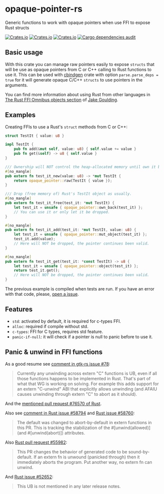# opaque-pointer-rs

Generic functions to work with opaque pointers when use FFI to expose Rust structs

[![Crates.io](https://img.shields.io/crates/v/opaque-pointer)](https://crates.io/crates/opaque-pointer)
[![Crates.io](https://img.shields.io/crates/l/opaque-pointer)](https://unlicense.org/)
[![Crates.io](https://img.shields.io/crates/d/opaque-pointer)](.)
[![Cargo dependencies audit](https://github.com/jhg/opaque-pointer-rs/actions/workflows/cargo-audit.yml/badge.svg)](https://github.com/jhg/opaque-pointer-rs/actions/workflows/cargo-audit.yml)

## Basic usage

With this crate you can manage raw pointers easily to expose `structs` that will be
 use as opaque pointers from C or C++ calling to Rust functions to use it. This
 can be used with [cbindgen](https://crates.io/crates/cbindgen) crate with option `parse.parse_deps = true`
 for it will generate opaque C/C++ `structs` to use pointers in the arguments.

You can find more information about using Rust from other languages in
 [The Rust FFI Omnibus objects section](http://jakegoulding.com/rust-ffi-omnibus/objects/)
 of [Jake Goulding](https://github.com/shepmaster).

## Examples

Creating FFIs to use a Rust's `struct` methods from C or C++:

```rust
struct TestIt { value: u8 }

impl TestIt {
    pub fn add(&mut self, value: u8) { self.value += value }
    pub fn get(&self) -> u8 { self.value }
}

/// Ownership will NOT control the heap-allocated memory until own it back.
#[no_mangle]
pub extern fn test_it_new(value: u8) -> *mut TestIt {
    return opaque_pointer::raw(TestIt { value });
}

/// Drop (free memory of) Rust's TestIt object as usually.
#[no_mangle]
pub extern fn test_it_free(test_it: *mut TestIt) {
    let test_it = unsafe { opaque_pointer::own_back(test_it) };
    // You can use it or only let it be dropped.
}

#[no_mangle]
pub extern fn test_it_add(test_it: *mut TestIt, value: u8) {
    let test_it = unsafe { opaque_pointer::mut_object(test_it) };
    test_it.add(value);
    // Here will NOT be dropped, the pointer continues been valid.
}

#[no_mangle]
pub extern fn test_it_get(test_it: *const TestIt) -> u8 {
    let test_it = unsafe { opaque_pointer::object(test_it) };
    return test_it.get();
    // Here will NOT be dropped, the pointer continues been valid.
}
```

The previous example is compiled when tests are run. If you have an error
with that code, please, [open a issue](https://github.com/jhg/opaque-pointer-rs/issues?q=is%3Aissue+is%3Aopen).

## Features

- `std`: activated by default, it is required for c-types FFI.
- `alloc`: required if compile without std.
- `c-types`: FFI for C types, requires std feature.
- `panic-if-null`: it will check if a pointer is null to panic before to use it.

## Panic & unwind in FFI functions

As a good resume see [comment in gtk-rs issue #78](https://github.com/gtk-rs/gtk-rs/issues/78#issuecomment-753841968):
> Currently any unwinding across extern "C" functions is UB, even if all those functions happens
> to be implemented in Rust. That's part of what that WG is working on solving.
> For example this adds support for an extern "C-unwind" ABI that explicitly allows unwinding (and AFAIU causes
> unwinding through extern "C" to abort as it should).

And the [mentioned pull request #76570 of Rust](https://github.com/rust-lang/rust/pull/76570).

Also see [comment in Rust issue #58794](https://github.com/rust-lang/rust/issues/58794#issuecomment-468109183)
 and [Rust issue #58760](https://github.com/rust-lang/rust/issues/58760):
> The default was changed to abort-by-default in extern functions in this PR.
> This is tracking the stabilization of the #[unwind(allowed)] (and #[unwind(abort)]) attributes.

Also [Rust pull request #55982](https://github.com/rust-lang/rust/pull/55982):
> This PR changes the behavior of generated code to be sound-by-default. If an extern fn is unwound (panicked through) then it immediately aborts the program. Put another way, no extern fn can unwind.

And [Rust issue #52652](https://github.com/rust-lang/rust/issues/52652):
> This UB is not mentioned in any later release notes.

